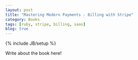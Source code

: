 ```yaml
---
layout: post
title: "Mastering Modern Payments - Billing with Stripe"
category: Books
tags: [ruby, stripe, billing, saas]
blog: true
---
```

{% include JB/setup %}

Write about the book here!
